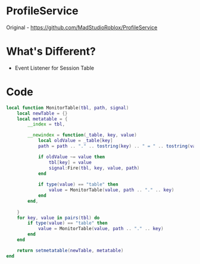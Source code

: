 # ProfileService
Original - https://github.com/MadStudioRoblox/ProfileService

# What's Different? 
-  Event Listener for Session Table

# Code
```lua
local function MonitorTable(tbl, path, signal)
	local newTable = {}
    local metatable = {
		__index = tbl,

        __newindex = function(_table, key, value)
			local oldValue = _table[key]
			path = path .. "." .. tostring(key) .. " = " .. tostring(value)

			if oldValue ~= value then
				tbl[key] = value
				signal:Fire(tbl, key, value, path)
			end
			
            if type(value) == "table" then
                value = MonitorTable(value, path .. "." .. key)
            end
        end,
		
    }
    for key, value in pairs(tbl) do
        if type(value) == "table" then
            value = MonitorTable(value, path .. "." .. key)
        end
    end

    return setmetatable(newTable, metatable)
end
```

